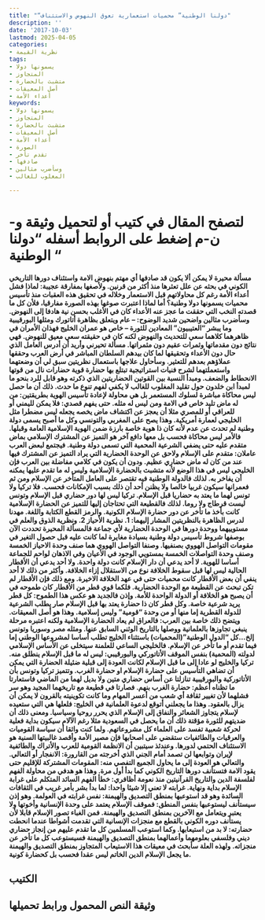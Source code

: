 ```yaml
---
title: "“دولنا الوطنية” محميات استعمارية تعوق النهوض والاستئناف"
description: ''
date: '2017-10-03'
lastmod: 2025-04-05
categories:
- نظرية القيمة
tags:
- يسمونها دولا
- المتجاوز
- متشبث بالحضارة
- أصل المعيقات
- أعداء الأمة
keywords:
- يسمونها دولا
- المتجاوز
- متشبث بالحضارة
- أصل المعيقات
- أعداء الأمة
- الصورة
- تقدم تأخر
- صادفها
- وسأضرب مثالين
- المغلوب للغالب

---
```

# **لتصفح المقال في كتيب أو لتحميل وثيقة و-ن-م إضغط على الروابط أسفله** **“دولنا الوطنية “**

#### مسألة محيرة لا يمكن ألا يكون قد صادفها أي مهتم بنهوض الامة واستئناف دورها التاريخي الكوني في بحثه عن علل تعثرها منذ أكثر من قرنين. ولأصغها بمفارقة عجيبة: لماذا فشل أعداء الأمة رغم كل محاولاتهم قبل الاستعمار وخلاله في تحقيق هذه العقبات منذ تأسيس محميات يسمونها دولا وطنية؟ أما لماذا اعتبرت صوغها بهذه الصورة مفارقيا، فلأن كل ما قصدته النخب التي حققت ما عجز عنه الأعداء كان في الأغلب بحسن نية هادفا إلى النهوض. وسأضرب مثالين واضحين شديد الوضوح: – عام ويتعلق بظاهرة أتاتورك ومثلها البورقيبية وما يبشر “العتيبيون” المعادين للثورة – خاص هو عمران الخليج فهذان الأمران في ظاهرهما كلاهما سعي للتحديث والنهوض لكنه كان في حقيقته سعي معيق للنهوض. فهي نتائج دون مقدماتها وثمرات عقيم دون مثمراتها. مسألة تحيرني وأريد أن أدرس العامل الذي حال دون الأعداء وتحقيقها لما كان بيدهم السلطان المباشر في أرض العرب وحققها عملاؤهم بعدهم للتعثير. وسأحاول علاجها باستعمال نظريتين سبق لي أن وضعتهما واستعملتهما لشرح فنيات استراتيجية تبتلع بها حضارة قوية حضارات نال من قوتها الانحطاط والضعف. ومبدأ النسبة بين القوتين الحضاريتين الذي ذكرته وهو قابل للرد بنحو ما لمبدأ ابن خلدون حول تقليد المغلوب للغالب لا يكفي لفهم تنوع ما حدث. ذلك أن ما حصل ليس محاكاة مباشرة لسلوك المستعمر بل هي محاولة لإعادة تأسيس الهوية بطريقتين: من له ماض تليد خاص في الامة ومن ليس له مثله. حتى يفهم قصدي: فلا يمكن لليمني أو للعراقي أو للمصري مثلا أن يعجز عن اكتشاف ماض يخصه يجعله ليس مضطرا مثل الخليجي لعمارة أمريكية. وهذا يصح على المغربي والتونسي وكل ما أصبح يسمى دولة وطنية لم تحدث عن عدم لأنه كان ذا هوية خاصة بارزة ضمن الهوية الإسلامية العامة وقبلها. فالأمر ليس محاكاة فحسب بل معها دافع آخر هو التميز عن المشترك الإسلامي بماض متقدم عليه حتى يضفي الشرعية المحمية التي تسمى دولة وطنية. فيجتمع لبعض العرب عاملان: متقدم على الإسلام ولاحق عن الوحدة الحضارية التي يراد التميز عن المشترك فيها عند من كان له ماض حضاري عظيم. ودون أن يكون في كلامي مفاضلة بين العرب فإن الخليجي ليس في هذا الوضع لأنه متشبث بالحضارة الإسلامية وليس له ما تقدم عليها يمكنه أن يفاخر به. لذلك فالدولة الوطنية فيه تقتصر على العامل المتأخر عن الإسلام ومن ثم فعمرانها سيكون غربيا خالصا ولا يظنن أحد أن ذلك بسبب الإمكانات فحسب. فلا تركيا ولا تونس لهما ما يعتد به حضاريا قبل الإسلام. تركيا ليس لها دور حضاري قبل الإسلام وتونس ليست قرطاج ولا روما. لذلك فالقطيعة التي تحتاجان إليها للتميز عن الحضارة الإسلامية كانت بأخذ ما تأخر عن دور حضارة الإسلام الكونية. والرمز القطع الكتابة واللغة. مهدنا لدرس الظاهرة بالنظريتين المشار إليهما: 1. نظرية الأحياز 2. ونظرية الذوق والعلم في مستوييهما ووحدة دورها في الوحدة الحضارية لأي جماعة فالمسألة المحيرة تحددت الآن بوصفها شروط تأسيس دولة وطنية بسيادة مغايرة لما كانت عليه قبل حصول التغير في مقومات التواصل الهووي بصنفيها. وصنفا التواصل الهووي هما صنف وحدة الاحياز الخمسة وصنف وحدة التواصلات الخمسة بمستويي الوجود في الأعيان وفي الاذهان لواحم للجماعة أساسا للهوية. لا أحد يدعي أن دار الإسلام كانت دولة واحدة. ولا أحد يدعي أن الأقطار الحالية ليس لها قبل سقوط الخلافة نوع من الاستقلال إزاء الخلافة. وأكثر من ذلك لا أحد ينفي أن بعض الأقطار كانت محميات حتى في عهد الخلافة الاخيرة. ومع ذلك فإن الأقطار لم تكن تبحث عن القطيعة مع الوحدة الحضارية. فلكما قوي قطر من الأقطار كان طموحه في أن يصبح هو الخلافة أو الدولة الواحدة للأمة. وإذن فالجديد هو عكس هذا الطموح: كل قطر يريد شرعية خاصة. وكل قطر كان ذا حضارة يعتد بها قبل الإسلام صار يطلب الشرعية للدولة القطرية إما منها أو من وحدة “قومية” وليس إسلامية. وهذا هو أصل المعيقات. ويتضح ذلك خاصة بين العرب: فالعراق لم يعاد الحضارة الإسلامية ولكنه اعتبره مرحلة ينبغي تجاوزها بالعلمانية ووصلها بالتاريخ الوثني السابق عنها. ومثله مصر وسوريا وتونس إلخ…كل “الدول الوطنية”(المحميات) باستثناء الخليج تطلب أساسا لمشروعها الوطني إما فيما تقدم أو ما تأخر عن الإسلام. فالخليجي الساعي للعلمنة سيتخلى عن الأساس الإسلامي لدولته (المحمية) بنفس الموقف الأتاتوركي والبورقيبي: ليس له ما قبل الإسلام ينطلق منه. تركيا والخليج لو عادا إلى ما قبل الإسلام لكانت العودة إلى قبلية ضئيلة الحضارة التي يمكن أن تضاهي التأسيس على حضارة الإسلام او حضارة الغرب. وتتميز تركيا وتونس بأن الأتاتوركية والبورقيبية تنازلتا عن أساس حضاري متين ولا بديل لهما من الماضي فاستعارتا ما تظناه أعظم: حضارة الغرب بنهم. فصارتا في قطيعة مع تاريخهما المجيد وهو سر فشلهما لأن تغيير ثقافة أي شعب من أعسر المهام وما كانت تكوينيته بالقرون لا يمكن أن يزال بالعقود. وهذا ما يجعلني أتوقع لدعوة العلمانية في الخليج: فلعلها هي التي ستعيده لإسلام يتجاوز الشعائر والنفاق إلى الإسلام الذي يحرر روحيا وسياسيا. ومعنى ذلك أن ضديتهم للثورة مؤقتة ذلك أن ما يحصل في السعودية مثلا رغم الآلام سيكون بداية فعلية لحركة شعبية تفسد على العلماء كل مشروعاتهم. ولما كنت واثقا أن سياسة القوميات والعرقيات والطائفيات ستقضي على اصحابها فإن مصير الأمة وأقصد غالبيتها السنية هو الاستئناف الحتمي لدورها. وعندئذ سيتبين أن الانظمة القومية للعرب والأتراك والطائفية لإيران وتوابعها لن تصمد أمام الجني الذي أخرجته من القارورة: الانفجار أو التعالي. والتعالي هو العودة إلى ما يحاول الجميع التفصي منه: المقومات المشتركة للإقليم حتى يقود الامة فتستأنف دورها التاريخ الكوني كما بدأ أول مرة. وهذا هو هدفي من محاولة الفهم لفلسفة الدين والتاريخ القرآنيتين منذ نعومة أظافري: خطأ الفهم السائد المتكلم على غرابة الإسلام بداية ونهاية. غرابته لا تعني إلا شيئا واحدا: لما بدأ بشر بأمر غريب في الثقافات السائدة وهو قد استوعبها بمنطق التصديق والهيمنة: نفس غرابته في العولمة. وهو إذن سيستأنف ليستوعبها بنفس المنطق: فموقف الإسلام يعتمد على وحدة الإنسانية وأخوتها ولا يعتبر ويتعامل مع الآخرين بمنطق التصديق والهيمنة. فمن الغباء تصور الإسلام قابلا لأن يستأنف دوره الكوني بالقطع مع منجزات الإنسانية التي تقدمت أشواطا عندما انحطت حضارته: لا بد من استيعابها. وكما استوعب المسلمين كل ما تقدم عليهم من إنجاز حضاري ديني وفلسفي بعلومهما وأعمالهما بمنطق التصديق والهيمنة فسيستوعب كل ما تأخر عن منجزاته. ولهذه العلة سأبحث في معيقات هذا الاستيعاب المتجاوز بمنطق التصديق والهيمنة ما يجعل الإسلام الدين الخاتم ليس عقدا فحسب بل كحضارة كونية.

## الكتيب

## وثيقة النص المحمول ورابط تحميلها

###
